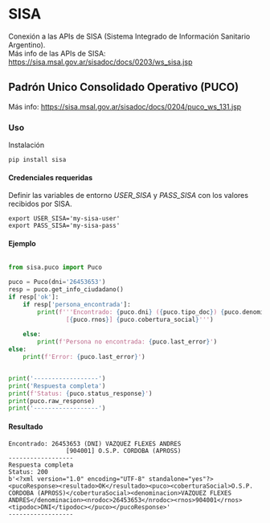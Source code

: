 # SISA
Conexión a las APIs de SISA (Sistema Integrado de Información Sanitario Argentino).  
Más info de las APIs de SISA: https://sisa.msal.gov.ar/sisadoc/docs/0203/ws_sisa.jsp  

## Padrón Unico Consolidado Operativo (PUCO)
Más info: https://sisa.msal.gov.ar/sisadoc/docs/0204/puco_ws_131.jsp  

### Uso

Instalación

```
pip install sisa
```

#### Credenciales requeridas
Definir las variables de entorno _USER_SISA_ y _PASS_SISA_ con los valores recibidos por SISA. 

```
export USER_SISA='my-sisa-user'
export PASS_SISA='my-sisa-pass'
```

#### Ejemplo

```python

from sisa.puco import Puco

puco = Puco(dni='26453653')
resp = puco.get_info_ciudadano()
if resp['ok']:
    if resp['persona_encontrada']:
        print(f'''Encontrado: {puco.dni} ({puco.tipo_doc}) {puco.denominacion}
                [{puco.rnos}] {puco.cobertura_social}''')
        
    else:
        print(f'Persona no encontrada: {puco.last_error}')
else:
    print(f'Error: {puco.last_error}')


print('------------------')
print('Respuesta completa')
print(f'Status: {puco.status_response}')
print(puco.raw_response)
print('------------------')
```

#### Resultado

```
Encontrado: 26453653 (DNI) VAZQUEZ FLEXES ANDRES
                [904001] O.S.P. CORDOBA (APROSS)
------------------
Respuesta completa
Status: 200
b'<?xml version="1.0" encoding="UTF-8" standalone="yes"?><pucoResponse><resultado>OK</resultado><puco><coberturaSocial>O.S.P. CORDOBA (APROSS)</coberturaSocial><denominacion>VAZQUEZ FLEXES ANDRES</denominacion><nrodoc>26453653</nrodoc><rnos>904001</rnos><tipodoc>DNI</tipodoc></puco></pucoResponse>'
------------------

```